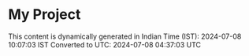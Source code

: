 # My Project

This content is dynamically generated in Indian Time (IST): 2024-07-08 10:07:03 IST
Converted to UTC: 2024-07-08 04:37:03 UTC
